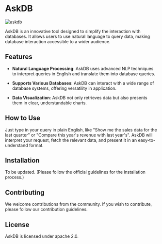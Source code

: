 # AskDB

![askdb](https://github.com/House-of-AI/askdb/assets/26055694/dc3ac624-70a2-4d9e-96cf-3230745aa76b)


AskDB is an innovative tool designed to simplify the interaction with databases. It allows users to use natural language to query data, making database interaction accessible to a wider audience. 

## Features

- **Natural Language Processing**: AskDB uses advanced NLP techniques to interpret queries in English and translate them into database queries.

- **Supports Various Databases**: AskDB can interact with a wide range of database systems, offering versatility in application.

- **Data Visualization**: AskDB not only retrieves data but also presents them in clear, understandable charts.

## How to Use

Just type in your query in plain English, like "Show me the sales data for the last quarter" or "Compare this year's revenue with last year's". AskDB will interpret your request, fetch the relevant data, and present it in an easy-to-understand format.

## Installation

To be updated. (Please follow the official guidelines for the installation process.)

## Contributing

We welcome contributions from the community. If you wish to contribute, please follow our contribution guidelines.

## License

AskDB is licensed under apache 2.0.

